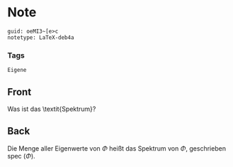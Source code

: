# Note
```
guid: oeMI3~[e>c
notetype: LaTeX-deb4a
```

### Tags
```
Eigene
```

## Front
Was ist das \textit{Spektrum}?

## Back
Die Menge aller Eigenwerte von $\Phi$ heißt das Spektrum von $\Phi$, geschrieben spec $(\Phi)$.
